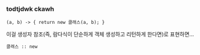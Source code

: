 ### todtjdwk ckawh
```agsl
(a, b) -> { return new 클래스(a, b); }
```
이걸 생성자 참조(즉, 람다식이 단순하게 객체 생성하고 리턴하게 한다면)로 표현하면...

```agsl
클래스 :: new
```